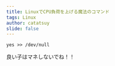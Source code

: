 ```yaml
---
title: LinuxでCPU負荷を上げる魔法のコマンド
tags: Linux
author: catatsuy
slide: false
---
```

    yes >> /dev/null

良い子はマネしないでね！！
